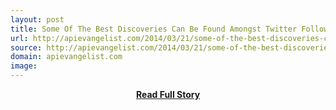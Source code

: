 ```yaml
---
layout: post
title: Some Of The Best Discoveries Can Be Found Amongst Twitter Followers
url: http://apievangelist.com/2014/03/21/some-of-the-best-discoveries-can-be-found-amongst-twitter-followers/
source: http://apievangelist.com/2014/03/21/some-of-the-best-discoveries-can-be-found-amongst-twitter-followers/
domain: apievangelist.com
image: 
---
```


<p></p>
<center><p><a href="http://apievangelist.com/2014/03/21/some-of-the-best-discoveries-can-be-found-amongst-twitter-followers/" style='padding:25px; font-sze:18px; font-weight: bold;'>Read Full Story</a></p></center>

